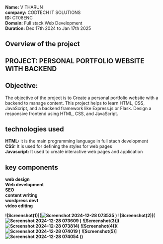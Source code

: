**Name:** V THARUN <br>
**company:** CODTECH IT SOLUTIONS<br>
**ID:** CT08ENC<br>
**Domain:** Full stack Web Development<br>
**Duration:** Dec 17th 2024 to Jan 17th 2025<br>
## Overview of the project
## PROJECT: PERSONAL PORTFOLIO WEBSITE WITH BACKEND
## Objective: 
 The objective of the project is to Create a personal portfolio website with a backend to manage content. This
project helps to learn HTML, CSS, JavaScript, and a backend framework like
Express.js or Flask. Design a responsive frontend using HTML, CSS, and
JavaScript.
## technologies used
**HTML:** it is the main programming language in full stach development <br>
**CSS:** It is used for defining the styles for web pages <br>
**Javascript:** It used to create interactive web pages and application<br>
## key components 
**web design**<br>
**Web development**<br>
**SEO**<br>
**content writing**<br>
**wordpress devt**<br>
**video editing**<br>

**![Screenshot(1)](![Screenshot 2024-12-28 073535](https://github.com/user-attachments/assets/28cd1768-f9b9-4573-a453-ace9f75dbc64)
)**
**![Screenshot(2)](![Screenshot 2024-12-28 073609](https://github.com/user-attachments/assets/61d0229a-1b4c-4683-a8fd-5762b7db35c4)
)**
**![Screenshot(3)](![Screenshot 2024-12-28 073814](https://github.com/user-attachments/assets/c71c226f-e941-46e5-acfd-67ccbebb5f34))**
**![Screenshot(4)](![Screenshot 2024-12-28 074019](https://github.com/user-attachments/assets/8c0c6e04-05c8-46b8-bdef-04b9e993f334)
)**
**![Screenshot(5)]![Screenshot 2024-12-28 074054](https://github.com/user-attachments/assets/bc631887-d85e-414f-8683-ba6f8980798e)
()**
